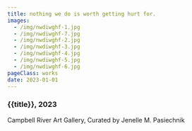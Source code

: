 ```yaml
---
title: nothing we do is worth getting hurt for.
images:
  - /img/nwdiwghf-1.jpg
  - /img/nwdiwghf-7.jpg
  - /img/nwdiwghf-2.jpg
  - /img/nwdiwghf-3.jpg
  - /img/nwdiwghf-4.jpg
  - /img/nwdiwghf-5.jpg
  - /img/nwdiwghf-6.jpg
pageClass: works
date: 2023-01-01
---
```


### {{title}}, 2023

Campbell River Art Gallery, Curated by Jenelle M. Pasiechnik
